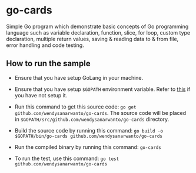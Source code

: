 # go-cards

Simple Go program which demonstrate basic concepts of Go programming language such as variable declaration, function, slice, for loop, custom type declaration, multiple return values, saving & reading data to & from file, error handling and code testing.

## How to run the sample

* Ensure that you have setup GoLang in your machine.

* Ensure that you have setup `$GOPATH` environment variable. Refer to [this](https://golang.org/doc/code.html#GOPATH) if you have not setup it.

* Run this command to get this source code: `go get github.com/wendysanarwanto/go-cards`. The source code will be placed in `$GOPATH/src/github.com/wendysanarwanto/go-cards` directory.

* Build the source code by running this command: `go build -o $GOPATH/bin/go-cards github.com/wendysanarwanto/go-cards`

* Run the compiled binary by running this command: `go-cards`

* To run the test, use this command: `go test github.com/wendysanarwanto/go-cards`
